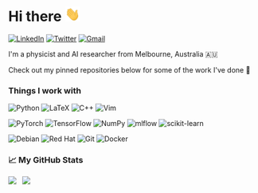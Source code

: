 # Hi there <img src="https://raw.githubusercontent.com/ABSphreak/ABSphreak/master/gifs/Hi.gif" width="30px"></h2>

[![LinkedIn](https://img.shields.io/badge/linkedin-%230077B5.svg?style=for-the-badge&logo=linkedin&logoColor=white)](https://www.linkedin.com/in/james-kahn-38647b16a/) [![Twitter](https://img.shields.io/badge/Twitter-%231DA1F2.svg?style=for-the-badge&logo=Twitter&logoColor=white)](https://twitter.com/james_m_kahn) [![Gmail](https://img.shields.io/badge/Gmail-D14836?style=for-the-badge&logo=gmail&logoColor=white)](mailto:kahn.jms@gmail.com)

I'm a physicist and AI researcher from Melbourne, Australia 🇦🇺

Check out my pinned repositories below for some of the work I've done 🚀

### Things I work with

![Python](https://img.shields.io/badge/python-3670A0?style=for-the-badge&logo=python&logoColor=ffdd54)
![LaTeX](https://img.shields.io/badge/latex-%23008080.svg?style=for-the-badge&logo=latex&logoColor=white)
![C++](https://img.shields.io/badge/c++-%2300599C.svg?style=for-the-badge&logo=c%2B%2B&logoColor=white)
![Vim](https://img.shields.io/badge/VIM-%2311AB00.svg?style=for-the-badge&logo=vim&logoColor=white)

![PyTorch](https://img.shields.io/badge/PyTorch-%23EE4C2C.svg?style=for-the-badge&logo=PyTorch&logoColor=white)
![TensorFlow](https://img.shields.io/badge/TensorFlow-%23FF6F00.svg?style=for-the-badge&logo=TensorFlow&logoColor=white)
![NumPy](https://img.shields.io/badge/numpy-%23013243.svg?style=for-the-badge&logo=numpy&logoColor=white)
![mlflow](https://img.shields.io/badge/mlflow-%23d9ead3.svg?style=for-the-badge&logo=numpy&logoColor=blue)
![scikit-learn](https://img.shields.io/badge/scikit--learn-%23F7931E.svg?style=for-the-badge&logo=scikit-learn&logoColor=white)

![Debian](https://img.shields.io/badge/Debian-D70A53?style=for-the-badge&logo=debian&logoColor=white)
![Red Hat](https://img.shields.io/badge/Red%20Hat-EE0000?style=for-the-badge&logo=redhat&logoColor=white)
![Git](https://img.shields.io/badge/git-%23F05033.svg?style=for-the-badge&logo=git&logoColor=white)
![Docker](https://img.shields.io/badge/docker-%230db7ed.svg?style=for-the-badge&logo=docker&logoColor=white)


### 📈 My GitHub Stats

<picture>
<source 
  srcset="https://github-readme-stats.vercel.app/api?username=kahn-jms&show_icons=true&theme=gruvbox&count_private=true"
  media="(prefers-color-scheme: dark)"
/>
<source
  srcset="https://github-readme-stats.vercel.app/api?username=kahn-jms&show_icons=true&count_private=true"
  media="(prefers-color-scheme: light), (prefers-color-scheme: no-preference)"
/>
<img src="https://github-readme-stats.vercel.app/api?username=kahn-jms&show_icons=true&count_private=true" />
</picture>
&nbsp
<picture>
  <source
  srcset="https://github-readme-stats.vercel.app/api/top-langs/?username=kahn-jms&layout=compact&theme=gruvbox&hide=jupyter%20notebook"
  media="(prefers-color-scheme: dark)"
/>
  <source
  srcset="https://github-readme-stats.vercel.app/api/top-langs/?username=kahn-jms&layout=compact&hide=jupyter%20notebook"
  media="(prefers-color-scheme: light), (prefers-color-scheme: no-preference)"
/>
<img src="https://github-readme-stats.vercel.app/api/top-langs/?username=kahn-jms&layout=compact&hide=jupyter%20notebook" />
</picture>
